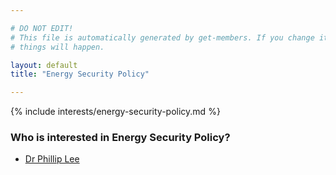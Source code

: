 ```yaml
---

# DO NOT EDIT!
# This file is automatically generated by get-members. If you change it, bad
# things will happen.

layout: default
title: "Energy Security Policy"

---
```


{% include interests/energy-security-policy.md %}

### Who is interested in Energy Security Policy?


* [Dr Phillip Lee](../members/dr-phillip-lee.html)
